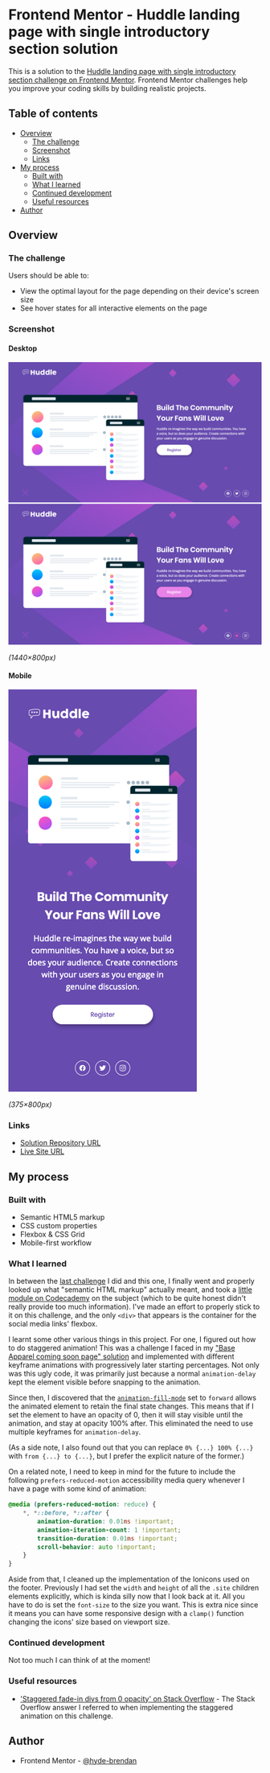 # Frontend Mentor - Huddle landing page with single introductory section solution

This is a solution to the [Huddle landing page with single introductory section challenge on Frontend Mentor](https://www.frontendmentor.io/challenges/huddle-landing-page-with-a-single-introductory-section-B_2Wvxgi0). Frontend Mentor challenges help you improve your coding skills by building realistic projects. 

## Table of contents

- [Overview](#overview)
  - [The challenge](#the-challenge)
  - [Screenshot](#screenshot)
  - [Links](#links)
- [My process](#my-process)
  - [Built with](#built-with)
  - [What I learned](#what-i-learned)
  - [Continued development](#continued-development)
  - [Useful resources](#useful-resources)
- [Author](#author)

## Overview

### The challenge

Users should be able to:

- View the optimal layout for the page depending on their device's screen size
- See hover states for all interactive elements on the page

### Screenshot

#### Desktop
![Desktop solution](screenshots/solution-desktop.png)
![Desktop solution (active state)](screenshots/solution-active.png)

_(1440×800px)_

#### Mobile
![Mobile solution](screenshots/solution-mobile.png)

_(375×800px)_

### Links

- [Solution Repository URL](https://github.com/hyde-brendan/hyde-brendan.github.io/tree/main/frontend-mentor/huddle-landing-page-with-intro-section)
- [Live Site URL](https://hyde-brendan.github.io/frontend-mentor/huddle-landing-page-with-intro-section/index)

## My process

### Built with

- Semantic HTML5 markup
- CSS custom properties
- Flexbox & CSS Grid
- Mobile-first workflow

### What I learned

In between the [last challenge](https://github.com/hyde-brendan/hyde-brendan.github.io/tree/main/frontend-mentor/ping-coming-soon-page) I did and this one, I finally went and properly looked up what "semantic HTML markup" actually meant, and took a [little module on Codecademy](https://www.codecademy.com/learn/learn-html/modules/learn-semantic-html) on the subject (which to be quite honest didn't really provide too much information). I've made an effort to properly stick to it on this challenge, and the only `<div>` that appears is the container for the social media links' flexbox.

I learnt some other various things in this project. For one, I figured out how to do staggered animation! This was a challenge I faced in my ["Base Apparel coming soon page" solution](https://github.com/hyde-brendan/hyde-brendan.github.io/tree/main/frontend-mentor/base-apparel-coming-soon-page) and implemented with different keyframe animations with progressively later starting percentages. Not only was this ugly code, it was primarily just because a normal `animation-delay` kept the element visible before snapping to the animation.

Since then, I discovered that the [`animation-fill-mode`](https://developer.mozilla.org/en-US/docs/Web/CSS/animation-fill-mode) set to `forward` allows the animated element to retain the final state changes. This means that if I set the element to have an opacity of 0, then it will stay visible until the animation, and stay at opacity 100% after. This eliminated the need to use multiple keyframes for `animation-delay`.

(As a side note, I also found out that you can replace `0% {...} 100% {...}` with `from {...} to {...}`, but I prefer the explicit nature of the former.)

On a related note, I need to keep in mind for the future to include the following `prefers-reduced-motion` accessibility media query whenever I have a page with some kind of animation:
```css
@media (prefers-reduced-motion: reduce) {  
    *, *::before, *::after {
        animation-duration: 0.01ms !important;
        animation-iteration-count: 1 !important;
        transition-duration: 0.01ms !important;
        scroll-behavior: auto !important;
    }
}
```

Aside from that, I cleaned up the implementation of the Ionicons used on the footer. Previously I had set the `width` and `height` of all the `.site` children elements explicitly, which is kinda silly now that I look back at it. All you have to do is set the `font-size` to the size you want. This is extra nice since it means you can have some responsive design with a `clamp()` function changing the icons' size based on viewport size.

### Continued development

Not too much I can think of at the moment!

### Useful resources

- ['Staggered fade-in divs from 0 opacity' on Stack Overflow](https://stackoverflow.com/questions/37488440/staggered-fade-in-divs-from-0-opacity) - The Stack Overflow answer I referred to when implementing the staggered animation on this challenge.

## Author

- Frontend Mentor - [@hyde-brendan](https://www.frontendmentor.io/profile/hyde-brendan)